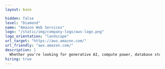 ```yaml
---
layout: base

hidden: false
level: "Diamond"
name: "Amazon Web Services"
logo: "/static/img/company-logo/aws-logo.png"
logo_orientation: "landscape"
url_target: "https://aws.amazon.com/"
url_friendly: "aws.amazon.com/"
description: |
  Whether you're looking for generative AI, compute power, database storage, content delivery, or other functionality, AWS has the services to help you build sophisticated applications with increased flexibility, scalability, and reliabilit
hiring: true
---
```

